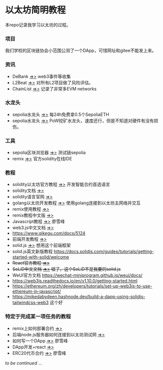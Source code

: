 # 以太坊简明教程

本repo记录我学习以太坊的过程。

### 项目

我们学校的区块链协会小范围公测了一个DApp，可惜网址和gitee不能发上来。

### 资讯

* DeBank [=>>](https://debank.com/stream?tab=hot) web3事件等收集
* L2Beat [=>>](https://l2beat.com/scaling/risk) 对所有L2项目做了风险评估。 
* ChainList [=>>](https://chainlist.org/) 记录了非常多EVM networks

### 水龙头

* sepolia水龙头 [=>>](https://sepoliafaucet.com/) 每24h免费拿0.5个SepoliaETH
* sepolia水龙头 [=>>](https://sepolia-faucet.pk910.de) PoW挖矿水龙头，速度还行，但是不知道对硬件有没有损伤。

### 工具

* sepolia区块浏览器 [=>>](https://sepolia.etherscan.io/) 测试链sepolia
* remix [=>>](https://remix.ethereum.org/#lang=zh) 官方solidity在线IDE

### 教程

* solidity以太坊官方教程 [=>>](https://docs.soliditylang.org/zh/latest/) 开发智能合约首选语言
* solidity文档 [=>>](https://docs.soliditylang.org/)
* solidity语言官网 [=>>](https://soliditylang.org/)
* golang以太坊开发教程 [=>>](https://goethereumbook.org/zh/) 使用golang连接到以太坊主网络并交互
* remix使用教程 [=>>](https://remix-ide.readthedocs.io/en/latest/)
* remix教程中文版 [=>>](https://remix-ide.readthedocs.io/zh_CN/latest/)
* Javascript教程 [=>>](https://www.liaoxuefeng.com/wiki/1022910821149312) 廖雪峰
* web3.js中文文档 [=>>](https://learnblockchain.cn/docs/web3.js/)
* https://www.qikegu.com/docs/5124
* 前端开发教程 [=>>](https://web.qianguyihao.com/) 
* solid.js [=>>](https://www.solidjs.com/) 想用这个前端框架
* solid.js英文新版教程 https://docs.solidjs.com/guides/tutorials/getting-started-with-solid/welcome
* ~~React官方教程 [=>>](https://zh-hans.react.dev/learn)~~
* ~~SoLiD中文文档 [=>>](https://learnsolid.cn/docs/) 错了，这个SoLiD不是我要的solid.js~~
* WeUI官方文档 https://wechat-miniprogram.github.io/weui/docs/
* https://web3js.readthedocs.io/en/v1.10.0/getting-started.html
* https://ethereum.org/zh/developers/tutorials/set-up-web3js-to-use-ethereum-in-javascript/
* https://mikedabydeen.hashnode.dev/build-a-dapp-using-solidjs-tailwindcss-web3 这个好

### 特定于完成某一项任务的教程

* remix上如何部署合约 [=>>](https://hackernoon.com/zh/%E4%BD%BF%E7%94%A8-remix-%E6%88%96-dapp-%E5%BC%80%E5%8F%91%E7%B3%BB%E5%88%97%E5%9C%A8-ethereums-sepolia-testnet-%E4%B8%8A%E9%83%A8%E7%BD%B2%E4%BD%A0%E7%9A%84%E6%99%BA%E8%83%BD%E5%90%88%E7%BA%A6)
* 后端node.js服务器如何连接到以太坊测试网 [=>>](https://coinsbench.com/connecting-to-the-ethereum-testnet-using-only-web3-js-and-the-console-cffe0273b184)
* 如何写一个DApp [=>>](https://www.liaoxuefeng.com/wiki/1207298049439968/1207319585094880) 廖雪峰
* DApp开发+react  [=>>](https://blog.chain.link/how-to-build-a-dapp-zh/)
* ERC20代币合约 [=>>](https://www.liaoxuefeng.com/wiki/1207298049439968/1207298073798912) 廖雪峰



*to be continued ...*
